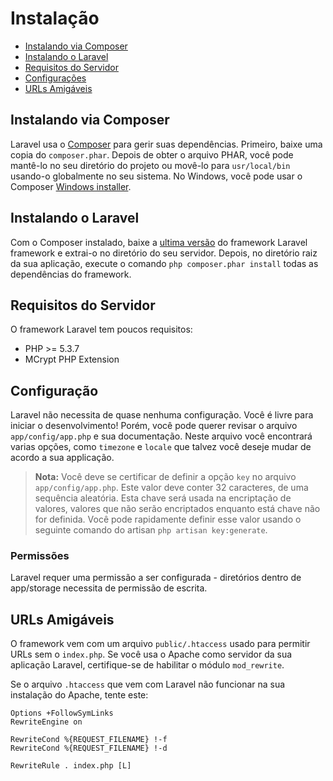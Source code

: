 # Instalação

- [Instalando via Composer](#install-composer)
- [Instalando o Laravel](#install-laravel)
- [Requisitos do Servidor](#server-requirements)
- [Configurações](#configuration)
- [URLs Amigáveis](#pretty-urls)

<a name="install-composer"></a>
## Instalando via Composer

Laravel usa o [Composer](http://getcomposer.org) para gerir suas dependências. Primeiro, baixe uma copia do `composer.phar`. Depois de obter o arquivo PHAR, você pode mantê-lo no seu diretório do projeto ou movê-lo para `usr/local/bin` usando-o globalmente no seu sistema. No Windows, você pode usar o Composer [Windows installer](https://getcomposer.org/Composer-Setup.exe).

<a name="install-laravel"></a>
## Instalando o Laravel

Com o Composer instalado, baixe a [ultima versão](https://github.com/laravel/laravel/archive/develop.zip) do framework Laravel framework e extrai-o no diretório do seu servidor. Depois, no diretório raiz da sua aplicação, execute o comando `php composer.phar install` todas as dependências do framework.

<a name="server-requirements"></a>
## Requisitos do Servidor

O framework Laravel tem poucos requisitos:

- PHP >= 5.3.7
- MCrypt PHP Extension

<a name="configuration"></a>
## Configuração

Laravel não necessita de quase nenhuma configuração. Você é livre para iniciar o desenvolvimento! Porém, você pode querer revisar o arquivo `app/config/app.php` e sua documentação. Neste arquivo você encontrará varias opções, como `timezone` e `locale` que talvez você deseje mudar de acordo a sua applicação.

> **Nota:** Você deve se certificar de definir a opção `key` no arquivo `app/config/app.php`. Este valor deve conter 32 caracteres, de uma sequência aleatória. Esta chave será usada na encriptação de valores, valores que não serão encriptados enquanto está chave não for definida. Você pode rapidamente definir esse valor usando o seguinte comando do artisan `php artisan key:generate`.

<a name="permissions"></a>
### Permissões
Laravel requer uma permissão a ser configurada - diretórios dentro de app/storage necessita de permissão de escrita.

<a name="pretty-urls"></a>
## URLs Amigáveis

O framework vem com um arquivo `public/.htaccess` usado para permitir URLs sem o `index.php`. Se você usa o Apache como servidor da sua aplicação Laravel, certifique-se de habilitar o módulo `mod_rewrite`.

Se o arquivo `.htaccess` que vem com Laravel não funcionar na sua instalação do Apache, tente este:

	Options +FollowSymLinks
	RewriteEngine on

	RewriteCond %{REQUEST_FILENAME} !-f
	RewriteCond %{REQUEST_FILENAME} !-d

	RewriteRule . index.php [L]
